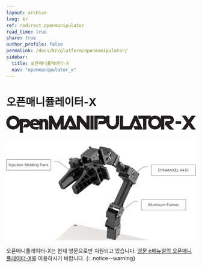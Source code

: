 ```yaml
---
layout: archive
lang: kr
ref: redirect_openmanipulator
read_time: true
share: true
author_profile: false
permalink: /docs/kr/platform/openmanipulator/
sidebar:
  title: 오픈매니퓰레이터-X
  nav: "openmanipulator_x"
---
```


# 오픈매니퓰레이터-X

![](/assets/images/platform/openmanipulator_x/OpenManipulator.png)

![](/assets/images/platform/openmanipulator_x/OpenManipulator_Introduction.jpg)

오픈매니퓰레이터-X는 현재 영문으로만 지원되고 있습니다. [영문 e매뉴얼의 오픈매니퓰레이터-X]를 이용하시기 바랍니다.
{: .notice--warning}

[영문 e매뉴얼의 오픈매니퓰레이터-X]: /docs/en/platform/openmanipulator_x/overview/
